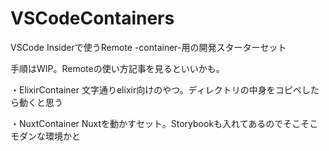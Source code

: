 # VSCodeContainers
VSCode Insiderで使うRemote -container-用の開発スターターセット

手順はWIP。Remoteの使い方記事を見るといいかも。

・ElixirContainer
文字通りelixir向けのやつ。ディレクトリの中身をコピペしたら動くと思う

・NuxtContainer
Nuxtを動かすセット。Storybookも入れてあるのでそこそこモダンな環境かと

